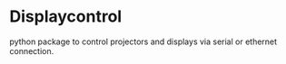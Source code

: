 # Displaycontrol

python package to control projectors and displays via serial or ethernet connection.
